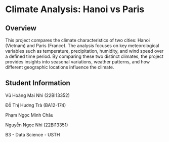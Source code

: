 # Climate Analysis: Hanoi vs Paris

## **Overview**

This project compares the climate characteristics of two cities: Hanoi (Vietnam) and Paris (France). The analysis focuses on key meteorological variables such as temperature, precipitation, humidity, and wind speed over a defined time period. By comparing these two distinct climates, the project provides insights into seasonal variations, weather patterns, and how different geographic locations influence the climate.

## **Student Information**

Vũ Hoàng Mai Nhi (22BI13352)

Đỗ Thị Hương Trà  (BA12-174)

Phạm Ngọc Minh Châu 

Nguyễn Ngọc Nhi (22BI13351)

B3 - Data Science - USTH
